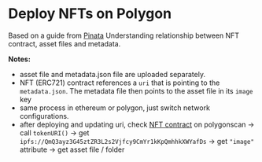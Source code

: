 # Deploy NFTs on Polygon

Based on a guide from [Pinata](https://medium.com/pinata/how-to-create-layer-2-nfts-with-polygon-and-ipfs-aef998ff8ef2)
Understanding relationship between NFT contract, asset files and metadata.

**Notes:**
   * asset file and metadata.json file are uploaded separately. 
   * NFT (ERC721) contract references a `uri` that is pointing to the `metadata.json`. The metadata file then points to the asset file in its `image` key
   * same process in ethereum or polygon, just switch network configurations. 
   * after deploying and updating uri, check [NFT contract](https://mumbai.polygonscan.com/token/0xd5dc2cbfde4c0b587870ec7aa040c9551228be23#readContract) on polygonscan -> call `tokenURI()` -> get `ipfs://QmQ3ayz3G45ztZR3L2s2Vjfcy9CmYr1kKpQmhhkXWYafDs` -> get `"image"` attribute -> get asset file / folder
